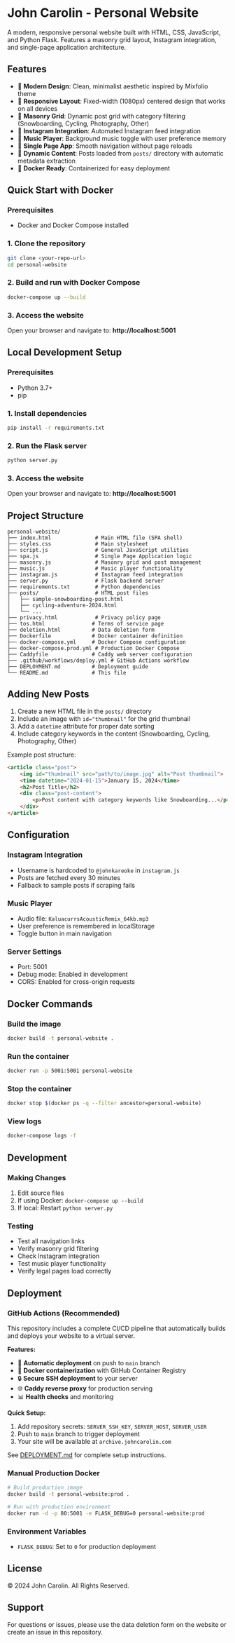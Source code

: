 # John Carolin - Personal Website

A modern, responsive personal website built with HTML, CSS, JavaScript, and Python Flask. Features a masonry grid layout, Instagram integration, and single-page application architecture.

## Features

- 🎨 **Modern Design**: Clean, minimalist aesthetic inspired by Mixfolio theme
- 📱 **Responsive Layout**: Fixed-width (1080px) centered design that works on all devices
- 🧱 **Masonry Grid**: Dynamic post grid with category filtering (Snowboarding, Cycling, Photography, Other)
- 📸 **Instagram Integration**: Automated Instagram feed integration
- 🎵 **Music Player**: Background music toggle with user preference memory
- 🔄 **Single Page App**: Smooth navigation without page reloads
- 📝 **Dynamic Content**: Posts loaded from `posts/` directory with automatic metadata extraction
- 🐳 **Docker Ready**: Containerized for easy deployment

## Quick Start with Docker

### Prerequisites
- Docker and Docker Compose installed

### 1. Clone the repository
```bash
git clone <your-repo-url>
cd personal-website
```

### 2. Build and run with Docker Compose
```bash
docker-compose up --build
```

### 3. Access the website
Open your browser and navigate to: **http://localhost:5001**

## Local Development Setup

### Prerequisites
- Python 3.7+
- pip

### 1. Install dependencies
```bash
pip install -r requirements.txt
```

### 2. Run the Flask server
```bash
python server.py
```

### 3. Access the website
Open your browser and navigate to: **http://localhost:5001**

## Project Structure

```
personal-website/
├── index.html              # Main HTML file (SPA shell)
├── styles.css              # Main stylesheet
├── script.js               # General JavaScript utilities
├── spa.js                  # Single Page Application logic
├── masonry.js              # Masonry grid and post management
├── music.js                # Music player functionality
├── instagram.js            # Instagram feed integration
├── server.py               # Flask backend server
├── requirements.txt        # Python dependencies
├── posts/                  # HTML post files
│   ├── sample-snowboarding-post.html
│   ├── cycling-adventure-2024.html
│   └── ...
├── privacy.html            # Privacy policy page
├── tos.html               # Terms of service page
├── deletion.html          # Data deletion form
├── Dockerfile             # Docker container definition
├── docker-compose.yml     # Docker Compose configuration
├── docker-compose.prod.yml # Production Docker Compose
├── Caddyfile              # Caddy web server configuration
├── .github/workflows/deploy.yml # GitHub Actions workflow
├── DEPLOYMENT.md          # Deployment guide
└── README.md              # This file
```

## Adding New Posts

1. Create a new HTML file in the `posts/` directory
2. Include an image with `id="thumbnail"` for the grid thumbnail
3. Add a `datetime` attribute for proper date sorting
4. Include category keywords in the content (Snowboarding, Cycling, Photography, Other)

Example post structure:
```html
<article class="post">
    <img id="thumbnail" src="path/to/image.jpg" alt="Post thumbnail">
    <time datetime="2024-01-15">January 15, 2024</time>
    <h2>Post Title</h2>
    <div class="post-content">
        <p>Post content with category keywords like Snowboarding...</p>
    </div>
</article>
```

## Configuration

### Instagram Integration
- Username is hardcoded to `@johnkareoke` in `instagram.js`
- Posts are fetched every 30 minutes
- Fallback to sample posts if scraping fails

### Music Player
- Audio file: `KaluacurrsAcousticRemix_64kb.mp3`
- User preference is remembered in localStorage
- Toggle button in main navigation

### Server Settings
- Port: 5001
- Debug mode: Enabled in development
- CORS: Enabled for cross-origin requests

## Docker Commands

### Build the image
```bash
docker build -t personal-website .
```

### Run the container
```bash
docker run -p 5001:5001 personal-website
```

### Stop the container
```bash
docker stop $(docker ps -q --filter ancestor=personal-website)
```

### View logs
```bash
docker-compose logs -f
```

## Development

### Making Changes
1. Edit source files
2. If using Docker: `docker-compose up --build`
3. If local: Restart `python server.py`

### Testing
- Test all navigation links
- Verify masonry grid filtering
- Check Instagram integration
- Test music player functionality
- Verify legal pages load correctly

## Deployment

### GitHub Actions (Recommended)

This repository includes a complete CI/CD pipeline that automatically builds and deploys your website to a virtual server.

**Features:**
- 🚀 **Automatic deployment** on push to `main` branch
- 🐳 **Docker containerization** with GitHub Container Registry
- 🔒 **Secure SSH deployment** to your server
- 🌐 **Caddy reverse proxy** for production serving
- 📊 **Health checks** and monitoring

**Quick Setup:**
1. Add repository secrets: `SERVER_SSH_KEY`, `SERVER_HOST`, `SERVER_USER`
2. Push to `main` branch to trigger deployment
3. Your site will be available at `archive.johncarolin.com`

See [DEPLOYMENT.md](DEPLOYMENT.md) for complete setup instructions.

### Manual Production Docker
```bash
# Build production image
docker build -t personal-website:prod .

# Run with production environment
docker run -d -p 80:5001 -e FLASK_DEBUG=0 personal-website:prod
```

### Environment Variables
- `FLASK_DEBUG`: Set to `0` for production deployment

## License

© 2024 John Carolin. All Rights Reserved.

## Support

For questions or issues, please use the data deletion form on the website or create an issue in this repository. 